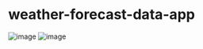 # weather-forecast-data-app

![image](https://github.com/kennykwyiu/weather-forecast-data-app/assets/130894546/48e9006e-1f54-473b-852e-bc75eb894830)
![image](https://github.com/kennykwyiu/weather-forecast-data-app/assets/130894546/ecb46391-2307-4bd6-9ca4-56bc52d9778c)

